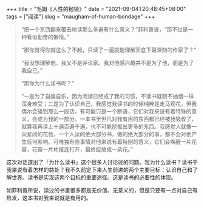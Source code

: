 +++
title = "毛姆《人性的枷锁》"
date = "2021-09-04T20:48:45+08:00"
tags = ["阅读"]
slug = "maugham-of-human-bondage"
+++

> “把一个东西翻来覆去地读那么多遍有什么意义？”菲利普说，“那不过是一种看似勤奋的懒惰。”
>
> “那你觉得你就这么了不起，只读了一遍就能理解天底下最深刻的作家了？”
>
> “我没想理解他，我又不是评论家。我对他感兴趣并不是为了他，而是为了我自己。”
>
> “那你为什么读书呢？”
>
> “一是为了自娱自乐，因为阅读已经成了我的习惯，不读书就跟不抽烟一样浑身难受；二是为了认识自己，我感觉我读书的时候纯粹是走马观花，但我偶尔会碰到那么一段话，有可能只是一个断语，它们对我来说有着特殊的意义，会成为我的一部分。一本书里但凡对我有用的东西都已经被我吸收了，就算我再读上十遍百遍千遍，也不可能挖掘出更多的东西。我感觉人就像一朵紧闭的花苞，一个人读的绝大部分书，做的绝大部分的事，都不会对他产生任何影响。可唯独有些事情对他来说有着特别的意义，它们会唤醒一片花瓣，花瓣一片片接连打开，最终绽放成一朵花。”

这次对话道出了「为什么读书」这个很多人讨论过的问题。我为什么读书？读书于我来说有着怎样的益处？我不久前定下来人生前进的两个主要目标：认识自己和了解世界。读书是实现这两个目标的重要途径。这是读书的必要性的体现。

如菲利普所说，读过的书里很多都是无价值、无意义的，但是只要有一点对自己有启发，这本书对我来说就是有用的。
